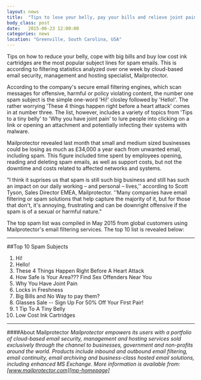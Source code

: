 ```yaml
---
layout: news
title:  "Tips to lose your belly, pay your bills and relieve joint pain top list of spam emails according to Mailprotector"
body_class: post
date:   2015-06-23 12:00:00
categories: news
location: "Greenville, South Carolina, USA"
---
```


Tips on how to reduce your belly, cope with big bills and buy low cost ink cartridges are the most popular subject lines for spam emails.  This is according to filtering statistics analyzed over one week by cloud-based email security, management and hosting specialist, Mailprotector. 

According to the company's secure email filtering engines, which scan messages for offensive, harmful or policy violating content, the number one spam subject is the simple one-word 'Hi!' closley followed by 'Hello!'. The rather worrying 'These 4 things happen right before a heart attack' comes in at number three. The list, however, includes a variety of topics from 'Tips to a tiny belly' to 'Why you have joint pain' to lure people into clicking on a link or opening an attachment and potentially infecting their systems with malware.

Mailprotector revealed last month that small and medium sized businesses could be losing as much as £34,000 a year each from unwanted email, including spam. This figure included time spent by employees opening, reading and deleting spam emails, as well as support costs, but not the downtime and costs related to affected networks and systems.

"I think it suprises us that spam is still such big business and still has such an impact on our daily working – and personal – lives,'' according to Scott Tyson, Sales Director EMEA, Mailprotector. ''Many companies have email filtering or spam solutions that help capture the majority of it, but for those that don't, it's annoying, frustrating and can be downright offensive if the spam is of a sexual or harmful nature."

The top spam list was compiled in May 2015 from global customers using Mailprotector's email filtering services. The top 10 list is revealed below:

***

##Top 10 Spam Subjects
1. Hi! 
2. Hello! 
3. These 4 Things Happen Right Before A Heart Attack 
4. How Safe is Your Area??? Find Sex Offenders Near You
5. Why You Have Joint Pain 
6. Locks in Freshness  
7. Big Bills and No Way to pay them?
8. Glasses Sale -- Sign Up For 50% Off Your First Pair! 
9. 1 Tip To A Tiny Belly  
10. Low Cost Ink Cartridges 

***

####About Mailprotector
*Mailprotector empowers its users with a portfolio of cloud-based email security, management and hosting services sold exclusively through the channel to businesses, government and non-profits around the world. Products include inbound and outbound email filtering, email continuity, email archiving and business-class hosted email solutions, including enhanced MS Exchange.  More information is available from:  [www.mailprotector.com][mp-homepage]*


[mp-homepage]: http://www.mailprotector.com


